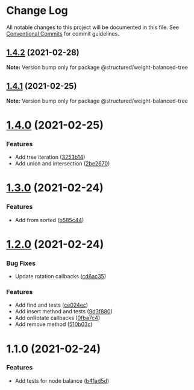 # Change Log

All notable changes to this project will be documented in this file.
See [Conventional Commits](https://conventionalcommits.org) for commit guidelines.

## [1.4.2](https://github.com/js-structured/structured/compare/@structured/weight-balanced-tree@1.4.1...@structured/weight-balanced-tree@1.4.2) (2021-02-28)

**Note:** Version bump only for package @structured/weight-balanced-tree





## [1.4.1](https://github.com/js-structured/structured/compare/@structured/weight-balanced-tree@1.4.0...@structured/weight-balanced-tree@1.4.1) (2021-02-25)

**Note:** Version bump only for package @structured/weight-balanced-tree





# [1.4.0](https://github.com/js-structured/structured/compare/@structured/weight-balanced-tree@1.3.0...@structured/weight-balanced-tree@1.4.0) (2021-02-25)


### Features

* Add tree iteration ([3253b14](https://github.com/js-structured/structured/commit/3253b148aba6df19cf01497c22a0b52900ecd280))
* Add union and intersection ([2be2670](https://github.com/js-structured/structured/commit/2be26702ca15cab892a9927a0813954ef12834f4))





# [1.3.0](https://github.com/js-structured/structured/compare/@structured/weight-balanced-tree@1.2.0...@structured/weight-balanced-tree@1.3.0) (2021-02-24)


### Features

* Add from sorted ([b585c44](https://github.com/js-structured/structured/commit/b585c44557d48c89aa63ca1afc553f621f18d672))





# [1.2.0](https://github.com/js-structured/structured/compare/@structured/weight-balanced-tree@1.1.0...@structured/weight-balanced-tree@1.2.0) (2021-02-24)


### Bug Fixes

* Update rotation callbacks ([cd6ac35](https://github.com/js-structured/structured/commit/cd6ac351ae35ba01048d4cf684a04bd42908e7b2))


### Features

* Add find and tests ([ce024ec](https://github.com/js-structured/structured/commit/ce024ec063a9ef9cb3d162ef39032d48300834b4))
* Add insert method and tests ([9d3f880](https://github.com/js-structured/structured/commit/9d3f88040e8975e3f75b515f4999be1bdfcadbf7))
* Add onRotate callbacks ([0fba7c4](https://github.com/js-structured/structured/commit/0fba7c471dfafe75a7c9b83e675ab08b4b1c68e9))
* Add remove method ([510b03c](https://github.com/js-structured/structured/commit/510b03c1bd8b1cf522875246982908d1207c3a0e))





# 1.1.0 (2021-02-24)


### Features

* Add tests for node balance ([b41ad5d](https://github.com/js-structured/structured/commit/b41ad5dee439fe8f6807353b83b19ce25c2a1f3e))
